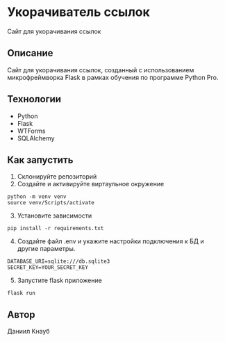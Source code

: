 # Укорачиватель ссылок

Сайт для укорачивания ссылок

## Описание
Сайт для укорачивания ссылок, созданный с использованием микрофреймворка Flask в рамках обучения по программе Python Pro.

## Технологии
* Python
* Flask
* WTForms
* SQLAlchemy

## Как запустить

1. Склонируйте репозиторий
2. Создайте и активируйте виртаульное окружение
```commandline
python -m venv venv
source venv/Scripts/activate
```  
3. Установите зависимости
```commandline
pip install -r requirements.txt
```
4. Создайте файл .env и укажите настройки подключения к БД и другие параметры.
```commandline
DATABASE_URI=sqlite:///db.sqlite3
SECRET_KEY=YOUR_SECRET_KEY
```
5. Запустите flask приложение
```commandline
flask run
```

## Автор
Даниил Кнауб

